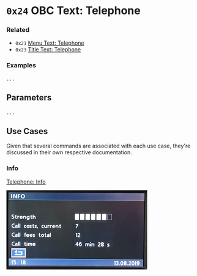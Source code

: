 # `0x24` OBC Text: Telephone

### Related

- `0x21` [Menu Text: Telephone](21.md)
- `0x23` [Title Text: Telephone](23.md)

### Examples

    ...

## Parameters

    ...

## Use Cases

Given that several commands are associated with each use case, they're discussed in their own respective documentation.

### Info

[Telephone: Info](info.md)

![Info](24/90.JPG)
